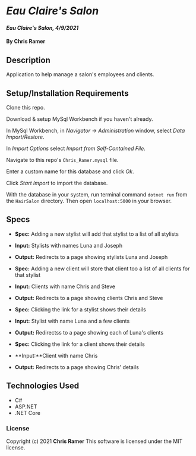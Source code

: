 # *Eau Claire's Salon*

#### *Eau Claire's Salon, 4/9/2021*

#### By **Chris Ramer**

## Description

Application to help manage a salon's employees and clients.

## Setup/Installation Requirements

Clone this repo.

Download & setup MySql Workbench if you haven't already.

In MySql Workbench, in *Navigator -> Administration* window, select *Data Import/Restore*.

In *Import Options* select *Import from Self-Contained File*.

Navigate to this repo's `Chris_Ramer.mysql` file.

Enter a custom name for this database and click *Ok*.

Click *Start Import* to import the database.

With the database in your system, run terminal command `dotnet run` from the `HairSalon` directory. Then open `localhost:5000` in your browser.

## Specs

* **Spec:** Adding a new stylist will add that stylist to a list of all stylists
* **Input:** Stylists with names Luna and Joseph
* **Output:** Redirects to a page showing stylists Luna and Joseph

* **Spec:** Adding a new client will store that client too a list of all clients for that stylist
* **Input:** Clients with name Chris and Steve
* **Output:** Redirects to a page showing clients Chris and Steve

* **Spec:** Clicking the link for a stylist shows their details
* **Input:** Stylist with name Luna and a few clients
* **Output:** Redirectss to a page showing each of Luna's clients

* **Spec:** Clicking the link for a client shows their details
* **Input:**Client with name Chris
* **Output:** Redirects to a page showing Chris' details

## Technologies Used

* C#
* ASP.NET
* .NET Core

### License

Copyright (c) 2021 **Chris Ramer**
This software is licensed under the MIT license.